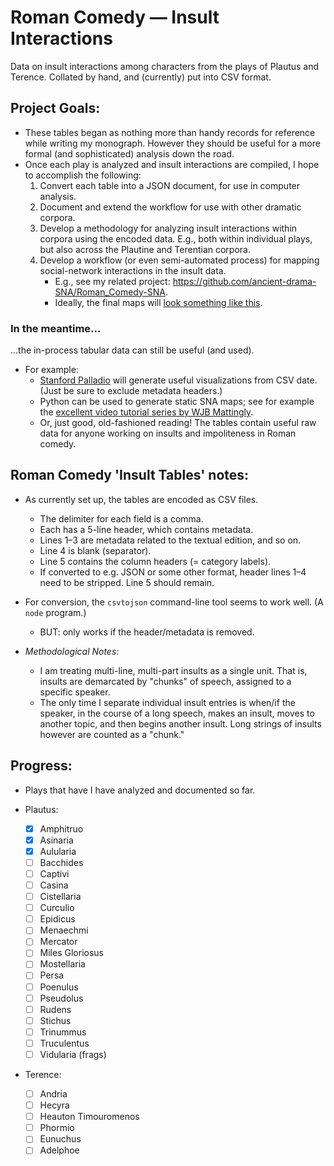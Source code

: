 # Roman Comedy — Insult Interactions

Data on insult interactions among characters from the plays of Plautus and Terence. Collated
by hand, and (currently) put into CSV format.




## Project Goals:

* These tables began as nothing more than handy records for reference while writing my
  monograph. However they should be useful for a more formal (and sophisticated) analysis down
  the road.
* Once each play is analyzed and insult interactions are compiled, I hope to accomplish the
  following:
    1. Convert each table into a JSON document, for use in computer analysis.
    2. Document and extend the workflow for use with other dramatic corpora.
    3. Develop a methodology for analyzing insult interactions within corpora using the
       encoded data. E.g., both within individual plays, but also across the Plautine and
       Terentian corpora.
    4. Develop a workflow (or even semi-automated process) for mapping social-network
       interactions in the insult data.
        * E.g., see my related project: https://github.com/ancient-drama-SNA/Roman_Comedy-SNA.
        * Ideally, the final maps will [look something like this](https://ancient-drama-sna.github.io/Roman_comedy_networks/).


### In the meantime...

...the in-process tabular data can still be useful (and used).

* For example:
    - [Stanford Palladio](http://hdlab.stanford.edu/palladio/) will generate useful
      visualizations from CSV date. (Just be sure to exclude metadata headers.)
    - Python can be used to generate static SNA maps; see for example the [excellent video
      tutorial series by WJB Mattingly](https://youtube.com/playlist?list=PL2VXyKi-KpYsjoY2rx9NiWJyfmmD79H97).
    - Or, just good, old-fashioned reading! The tables contain useful raw data for anyone
      working on insults and impoliteness in Roman comedy.


## Roman Comedy 'Insult Tables' notes:

* As currently set up, the tables are encoded as CSV files.
    - The delimiter for each field is a comma.
    - Each has a 5-line header, which contains metadata.
    - Lines 1–3 are metadata related to the textual edition, and so on.
    - Line 4 is blank (separator).
    - Line 5 contains the column headers (= category labels).
    - If converted to e.g. JSON or some other format, header lines 1–4 need to be stripped.
      Line 5 should remain.
* For conversion, the `csvtojson` command-line tool seems to work well. (A `node` program.)
    - BUT: only works if the header/metadata is removed.

* _Methodological Notes:_
    - I am treating multi-line, multi-part insults as a single unit. That is, insults are
      demarcated by "chunks" of speech, assigned to a specific speaker. 
    - The only time I separate individual insult entries is when/if the speaker, in the
      course of a long speech, makes an insult, moves to another topic, and then begins
      another insult. Long strings of insults however are counted as a "chunk."


## Progress:

* Plays that have I have analyzed and documented so far.

* Plautus:
    - [X] Amphitruo
    - [x] Asinaria 
    - [X] Aulularia
    - [ ] Bacchides
    - [ ] Captivi
    - [ ] Casina
    - [ ] Cistellaria
    - [ ] Curculio
    - [ ] Epidicus
    - [ ] Menaechmi
    - [ ] Mercator
    - [ ] Miles Gloriosus
    - [ ] Mostellaria
    - [ ] Persa
    - [ ] Poenulus
    - [ ] Pseudolus
    - [ ] Rudens
    - [ ] Stichus
    - [ ] Trinummus
    - [ ] Truculentus
    - [ ] Vidularia (frags)
* Terence:
    - [ ] Andria
    - [ ] Hecyra
    - [ ] Heauton Timouromenos
    - [ ] Phormio
    - [ ] Eunuchus
    - [ ] Adelphoe
